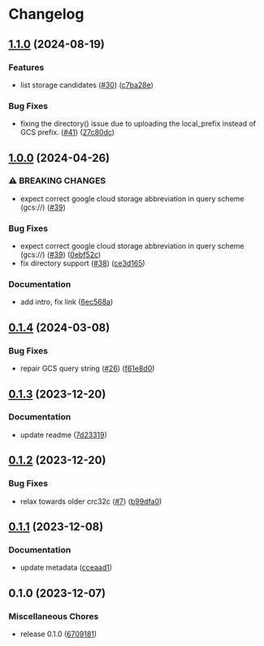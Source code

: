 # Changelog

## [1.1.0](https://github.com/snakemake/snakemake-storage-plugin-gcs/compare/v1.0.0...v1.1.0) (2024-08-19)


### Features

* list storage candidates ([#30](https://github.com/snakemake/snakemake-storage-plugin-gcs/issues/30)) ([c7ba28e](https://github.com/snakemake/snakemake-storage-plugin-gcs/commit/c7ba28ec3a9cd1b6d2c39806ab785df57ec18f6d))


### Bug Fixes

* fixing the directory() issue due to uploading the local_prefix instead of GCS prefix.  ([#41](https://github.com/snakemake/snakemake-storage-plugin-gcs/issues/41)) ([27c80dc](https://github.com/snakemake/snakemake-storage-plugin-gcs/commit/27c80dce7ad9349e8ae8788984b1525c2478d575))

## [1.0.0](https://github.com/snakemake/snakemake-storage-plugin-gcs/compare/v0.1.4...v1.0.0) (2024-04-26)


### ⚠ BREAKING CHANGES

* expect correct google cloud storage abbreviation in query scheme (gcs://) ([#39](https://github.com/snakemake/snakemake-storage-plugin-gcs/issues/39))

### Bug Fixes

* expect correct google cloud storage abbreviation in query scheme (gcs://) ([#39](https://github.com/snakemake/snakemake-storage-plugin-gcs/issues/39)) ([0ebf52c](https://github.com/snakemake/snakemake-storage-plugin-gcs/commit/0ebf52cc6131fe092f638306f104e4c37a88aac4))
* fix directory support ([#38](https://github.com/snakemake/snakemake-storage-plugin-gcs/issues/38)) ([ce3d165](https://github.com/snakemake/snakemake-storage-plugin-gcs/commit/ce3d165f94e2d9d8f9469434d88edc0fe1b7f2a1))


### Documentation

* add intro, fix link ([6ec568a](https://github.com/snakemake/snakemake-storage-plugin-gcs/commit/6ec568a092aa6b636549a48fc09f0f1ba07b6f00))

## [0.1.4](https://github.com/snakemake/snakemake-storage-plugin-gcs/compare/v0.1.3...v0.1.4) (2024-03-08)


### Bug Fixes

* repair GCS query string ([#26](https://github.com/snakemake/snakemake-storage-plugin-gcs/issues/26)) ([f61e8d0](https://github.com/snakemake/snakemake-storage-plugin-gcs/commit/f61e8d0e3b83d3b03ad2eb41ceb0c5902345ef48))

## [0.1.3](https://github.com/snakemake/snakemake-storage-plugin-gcs/compare/v0.1.2...v0.1.3) (2023-12-20)


### Documentation

* update readme ([7d23319](https://github.com/snakemake/snakemake-storage-plugin-gcs/commit/7d233198eb911f7fb3f73176f2304681272dd080))

## [0.1.2](https://github.com/snakemake/snakemake-storage-plugin-gcs/compare/v0.1.1...v0.1.2) (2023-12-20)


### Bug Fixes

* relax towards older crc32c ([#7](https://github.com/snakemake/snakemake-storage-plugin-gcs/issues/7)) ([b99dfa0](https://github.com/snakemake/snakemake-storage-plugin-gcs/commit/b99dfa07cc4b9bebbc2126d8f725bcd544c91dcf))

## [0.1.1](https://github.com/snakemake/snakemake-storage-plugin-gcs/compare/v0.1.0...v0.1.1) (2023-12-08)


### Documentation

* update metadata ([cceaad1](https://github.com/snakemake/snakemake-storage-plugin-gcs/commit/cceaad1c9795cc95c4d420b2ee2ebe0c7fdd5b0d))

## 0.1.0 (2023-12-07)


### Miscellaneous Chores

* release 0.1.0 ([6709181](https://github.com/snakemake/snakemake-storage-plugin-gcs/commit/67091814a0b44107809162b6eb6d9178745d8afa))
